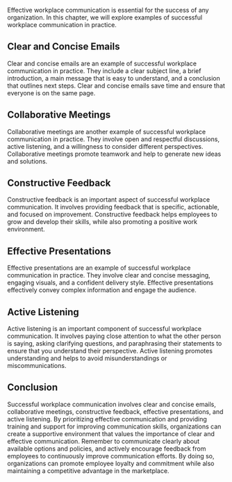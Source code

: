 
Effective workplace communication is essential for the success of any organization. In this chapter, we will explore examples of successful workplace communication in practice.

Clear and Concise Emails
------------------------

Clear and concise emails are an example of successful workplace communication in practice. They include a clear subject line, a brief introduction, a main message that is easy to understand, and a conclusion that outlines next steps. Clear and concise emails save time and ensure that everyone is on the same page.

Collaborative Meetings
----------------------

Collaborative meetings are another example of successful workplace communication in practice. They involve open and respectful discussions, active listening, and a willingness to consider different perspectives. Collaborative meetings promote teamwork and help to generate new ideas and solutions.

Constructive Feedback
---------------------

Constructive feedback is an important aspect of successful workplace communication. It involves providing feedback that is specific, actionable, and focused on improvement. Constructive feedback helps employees to grow and develop their skills, while also promoting a positive work environment.

Effective Presentations
-----------------------

Effective presentations are an example of successful workplace communication in practice. They involve clear and concise messaging, engaging visuals, and a confident delivery style. Effective presentations effectively convey complex information and engage the audience.

Active Listening
----------------

Active listening is an important component of successful workplace communication. It involves paying close attention to what the other person is saying, asking clarifying questions, and paraphrasing their statements to ensure that you understand their perspective. Active listening promotes understanding and helps to avoid misunderstandings or miscommunications.

Conclusion
----------

Successful workplace communication involves clear and concise emails, collaborative meetings, constructive feedback, effective presentations, and active listening. By prioritizing effective communication and providing training and support for improving communication skills, organizations can create a supportive environment that values the importance of clear and effective communication. Remember to communicate clearly about available options and policies, and actively encourage feedback from employees to continuously improve communication efforts. By doing so, organizations can promote employee loyalty and commitment while also maintaining a competitive advantage in the marketplace.
